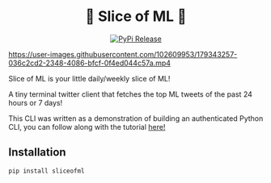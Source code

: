 <div align="center">
<h1>🍰 Slice of ML 🍰</h1>
</div>
<p align="center">
<a href="https://pypi.org/project/sliceofml/">
    <img alt="PyPi Release" src="https://img.shields.io/pypi/v/sliceofml">
</a> 
</p>

https://user-images.githubusercontent.com/102609953/179343257-036c2cd2-2348-4086-bfcf-0f4ed044c57a.mp4

Slice of ML is your little daily/weekly slice of ML!

A tiny terminal twitter client that fetches the top ML tweets of the past 24 hours or 7 days!

This CLI was written as a demonstration of building an authenticated Python CLI,
you can follow along with the tutorial [here!](https://notia.ai/articles/building-an-authenticated-python-cli)

## Installation
```
pip install sliceofml
```
